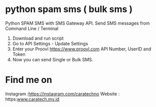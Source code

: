 # python spam sms ( bulk sms )
Python SPAM SMS with SMS Gateway API. Send SMS messages from Command Line / Terminal

1. Download and run script
2. Go to API Settings - Update Settings
3. Enter your Proovl <a href="https://www.proovl.com" target="_blank">https://www.proovl.com</a> API Number, UserID and Token
4. Now you can send Single or Bulk SMS.

# Find me on
Instagram :https://instagram.com/caratechno
Website : https:www.caratech.my.id







